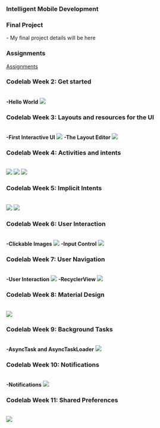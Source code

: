 <h3>Intelligent Mobile Development</h3>
<h3>Final Project</h3>
- My final project details will be here <br>

<h3>Assignments</h3>
<a href="https://github.com/jeymo2019/Hello-World/blob/master/Assignments.md" > Assignments</a>

<h3>Codelab Week 2: Get started </h3><br>
  <strong>-Hello World</strong>
<img src="https://github.com/jeymo2019/Hello-World/blob/master/images/Hello-world.png">

<h3>Codelab Week 3: Layouts and resources for the UI </h3><br>
  <strong>-First Interactive UI</strong>
 <img src="https://github.com/jeymo2019/Hello-World/blob/master/images/Hello-Toast.png">
  <strong>-The Layout Editor</strong>
  <img src="https://github.com/jeymo2019/Hello-World/blob/master/images/Layout-Editor.png">
  
  
<h3>Codelab Week 4: Activities and intents</h3><br>
<img src="https://github.com/jeymo2019/Hello-World/blob/master/images/Two-activities1.png">
<img src="https://github.com/jeymo2019/Hello-World/blob/master/images/Two-activities2.png">
<img src="https://github.com/jeymo2019/Hello-World/blob/master/images/Two-activities3.png">

<h3>Codelab Week 5: Implicit Intents</h3><br>
<img src="https://github.com/jeymo2019/Hello-World/blob/master/images/implecit-intent.png">
<img src="https://github.com/jeymo2019/Hello-World/blob/master/images/implecit-intent1.png">

<h3>Codelab Week 6: User Interaction</h3><br>
<strong>-Clickable Images</strong>
 <img src="https://github.com/jeymo2019/Hello-World/blob/master/images/Droidcafe.png">
  <strong>-Input Control</strong>
<img src="https://github.com/jeymo2019/Hello-World/blob/master/images/DroidcafeInput.png">
<h3>Codelab Week 7: User Navigation</h3><br>
<strong>-User Interaction</strong>
<img src="https://github.com/jeymo2019/Hello-World/blob/master/images/UserNavigation.png">
<strong>-RecyclerView</strong>
<img src="https://github.com/jeymo2019/Hello-World/blob/master/images/RecyclerView.png">

<h3>Codelab Week 8: Material Design</h3><br>
<img src="https://github.com/jeymo2019/Hello-World/blob/master/images/Material-me.png">

<h3>Codelab Week 9: Background Tasks</h3><br>
<strong>-AsyncTask and AsyncTaskLoader</strong>
<img src="https://github.com/jeymo2019/Hello-World/blob/master/images/who-wrote-it.png">

<h3>Codelab Week 10: Notifications</h3><br>
<strong>-Notifications</strong>
<img src="https://github.com/jeymo2019/Hello-World/blob/master/images/NotifyMe.png">

<h3>Codelab Week 11: Shared Preferences</h3><br>
<img src="https://github.com/jeymo2019/Hello-World/blob/master/images/Shared-preff.png">

